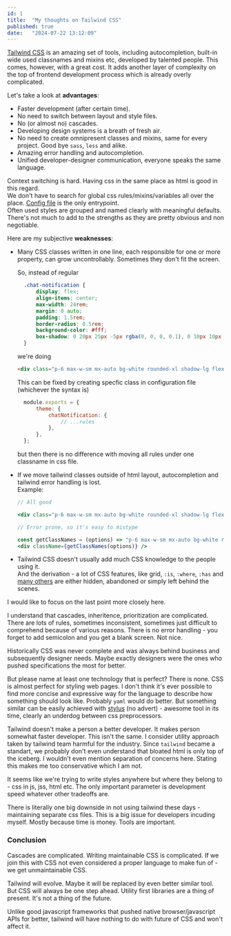 ```yaml
---
id: 1
title:  "My thoughts on Tailwind CSS"
published: true
date:   "2024-07-22 13:12:09"
---
```


[Tailwind CSS](https://tailwindcss.com) is an amazing set of tools, including autocompletion, built-in wide used classnames and mixins etc, developed by talented people. This comes, however, with a great cost. It adds another layer of complexity on the top of frontend development process which is already overly complicated.




Let's take a look at **advantages**:
- Faster development (after certain time).
- No need to switch between layout and style files.
- No (or almost no) cascades.
- Developing design systems is a breath of fresh air. 
- No need to create omnipresent classes and mixins, same for every project. Good bye `sass`, `less` and alike.
- Amazing error handling and autocompletion.
- Unified developer-designer communication, everyone speaks the same language.

Context switching is hard. Having css in the same place as html is good in this regard.  
We don't have to search for global css rules/mixins/variables all over the place. [Config file](https://tailwindcss.com/docs/configuration) is the only entrypoint.  
Often used styles are grouped and named clearly with meaningful defaults.  
There's not much to add to the strengths as they are pretty obvious and non negotiable.

Here are my subjective **weaknesses**: 

- Many CSS classes written in one line, each responsible for one or more property, can grow uncontrollably. 
Sometimes they don't fit the screen.
  
  So, instead of regular 
  ```css
    .chat-notification {
        display: flex;
        align-items: center;
        max-width: 24rem;
        margin: 0 auto;
        padding: 1.5rem;
        border-radius: 0.5rem;
        background-color: #fff;
        box-shadow: 0 20px 25px -5px rgba(0, 0, 0, 0.1), 0 10px 10px -5px rgba(0, 0, 0, 0.04);
    }
  ```
  we're doing
  ```html
  <div class="p-6 max-w-sm mx-auto bg-white rounded-xl shadow-lg flex items-center space-x-4" />
  ```
    This can be fixed by creating specfic class in configuration file (whichever the syntax is)

  ```js
    module.exports = {
        theme: {
            chatNotification: {
                // ...rules
            },
        },
    };
  ```

  but then there is no difference with moving all rules under one classname in css file. 

- If we move tailwind classes outside of html layout, autocompletion and tailwind error handling is lost.  
    Example:
    ```jsx
    // All good

    <div class="p-6 max-w-sm mx-auto bg-white rounded-xl shadow-lg flex items-center space-x-4" />
    ```  

    
    ```jsx
    // Error prone, so it's easy to mistype

    const getClassNames = (options) => "p-6 max-w-sm mx-auto bg-white rounded-xl shadow-lg flex items-center space-x-4";
    <div className={getClassNames(options)} />
    ```  

- Tailwind CSS doesn't usually add much CSS knowledge to the people using it.  
And the derivation - a lot of CSS features, like grid, `:is`, `:where`, `:has` and [many others](https://developer.chrome.com/blog/new-in-web-ui-io-2024) are either hidden, abandoned or simply left behind the scenes.

I would like to focus on the last point more closely here.

I understand that cascades, inheritence, prioritization are complicated.
There are lots of rules, sometimes inconsistent, sometimes just difficult to comprehend because of various reasons.
There is no error handling - you forget to add semicolon and you get a blank screen. Not nice.

Historically CSS was never complete and was always behind business and subsequently designer needs. 
Maybe exactly designers were the ones who pushed specifications the most for better. 

But please name at least one technology that is perfect? There is none.
CSS is almost perfect for styling web pages. I don't think it's ever possible to find more concise and expressive way for the language to describe how something should look like. Probably `yaml` would do better. But something similar can be easily achieved with [stylus](https://stylus-lang.com) (no advert) - awesome tool in its time, clearly an underdog between css preprocessors.

Tailwind doesn't make a person a better developer. It makes person somewhat faster developer.
This isn't the same. I consider utility approach taken by tailwind team harmful for the industry.
Since `tailwind` became a standart, we probably don't even understand that bloated html is only top of the iceberg.
I wouldn't even mention separation of concerns here. Stating this makes me too conservative which I am not.

It seems like we're trying to write styles anywhere but where they belong to - css in js, jss, html etc.
The only important parameter is development speed whatever other tradeoffs are. 

There is literally one big downside in not using tailwind these days - maintaining separate css files. This is a big issue for developers incuding myself. Mostly because time is money. Tools are important. 

### Conclusion

Cascades are complicated. Writing maintainable CSS is complicated. If we join this with
CSS not even considered a proper language to make fun of - we get unmaintainable CSS.

Tailwind will evolve. Maybe it will be replaced by even better similar tool.  
But CSS will always be one step ahead. Utility first libraries are a thing of present.
It's not a thing of the future.

Unlike good javascript frameworks that pushed native browser/javascript APIs for better, tailwind will have nothing to do with future of CSS and won't affect it.